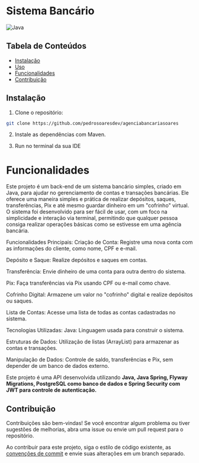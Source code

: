 # Sistema Bancário
![Java](https://img.shields.io/badge/java-%23ED8B00.svg?style=for-the-badge&logo=openjdk&logoColor=white)

## Tabela de Conteúdos

- [Instalação](#instalação)
- [Uso](#uso)
- [Funcionalidades](#funcionalidades)
- [Contribuição](#contribuição)

## Instalação

1. Clone o repositório:

```bash
git clone https://github.com/pedrosoaresdev/agenciabancariasoares
```

2. Instale as dependências com Maven.

3. Run no terminal da sua IDE

# Funcionalidades

Este projeto é um back-end de um sistema bancário simples, criado em Java, para ajudar no gerenciamento de contas e transações bancárias. Ele oferece uma maneira simples e prática de realizar depósitos, saques, transferências, Pix e até mesmo guardar dinheiro em um "cofrinho" virtual. O sistema foi desenvolvido para ser fácil de usar, com um foco na simplicidade e interação via terminal, permitindo que qualquer pessoa consiga realizar operações básicas como se estivesse em uma agência bancária.

Funcionalidades Principais:
Criação de Conta: Registre uma nova conta com as informações do cliente, como nome, CPF e e-mail.

Depósito e Saque: Realize depósitos e saques em contas.

Transferência: Envie dinheiro de uma conta para outra dentro do sistema.

Pix: Faça transferências via Pix usando CPF ou e-mail como chave.

Cofrinho Digital: Armazene um valor no "cofrinho" digital e realize depósitos ou saques.

Lista de Contas: Acesse uma lista de todas as contas cadastradas no sistema.

Tecnologias Utilizadas:
Java: Linguagem usada para construir o sistema.

Estruturas de Dados: Utilização de listas (ArrayList) para armazenar as contas e transações.

Manipulação de Dados: Controle de saldo, transferências e Pix, sem depender de um banco de dados externo.


Este projeto é uma API desenvolvida utilizando **Java, Java Spring, Flyway Migrations, PostgreSQL como banco de dados e Spring Security com JWT para controle de autenticação.**

## Contribuição

Contribuições são bem-vindas! Se você encontrar algum problema ou tiver sugestões de melhorias, abra uma issue ou envie um pull request para o repositório.

Ao contribuir para este projeto, siga o estilo de código existente, as [convenções de commit](https://www.conventionalcommits.org/en/v1.0.0/) e envie suas alterações em um branch separado.
